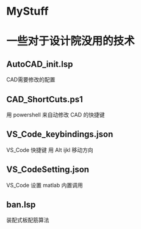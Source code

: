 # MyStuff

# 一些对于设计院没用的技术

## AutoCAD_init.lsp
CAD需要修改的配置

## CAD_ShortCuts.ps1
用 powershell 来自动修改 CAD 的快捷键

## VS_Code_keybindings.json
VS_Code 快捷键
用 Alt ijkl 移动方向

## VS_CodeSetting.json
VS_Code 设置
matlab 内置调用


## ban.lsp
装配式板配筋算法


